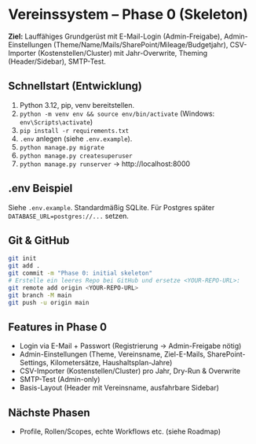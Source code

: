 
# Vereinssystem – Phase 0 (Skeleton)

**Ziel:** Lauffähiges Grundgerüst mit E-Mail-Login (Admin-Freigabe), Admin-Einstellungen (Theme/Name/Mails/SharePoint/Mileage/Budgetjahr),
CSV-Importer (Kostenstellen/Cluster) mit Jahr-Overwrite, Theming (Header/Sidebar), SMTP-Test.

## Schnellstart (Entwicklung)
1. Python 3.12, pip, venv bereitstellen.
2. `python -m venv env && source env/bin/activate` (Windows: `env\Scripts\activate`)
3. `pip install -r requirements.txt`
4. `.env` anlegen (siehe `.env.example`).
5. `python manage.py migrate`
6. `python manage.py createsuperuser`
7. `python manage.py runserver` → http://localhost:8000

## .env Beispiel
Siehe `.env.example`. Standardmäßig SQLite. Für Postgres später `DATABASE_URL=postgres://...` setzen.

## Git & GitHub
```bash
git init
git add .
git commit -m "Phase 0: initial skeleton"
# Erstelle ein leeres Repo bei GitHub und ersetze <YOUR-REPO-URL>:
git remote add origin <YOUR-REPO-URL>
git branch -M main
git push -u origin main
```

## Features in Phase 0
- Login via E-Mail + Passwort (Registrierung → Admin-Freigabe nötig)
- Admin-Einstellungen (Theme, Vereinsname, Ziel-E-Mails, SharePoint-Settings, Kilometersätze, Haushaltsplan-Jahre)
- CSV-Importer (Kostenstellen/Cluster) pro Jahr, Dry-Run & Overwrite
- SMTP-Test (Admin-only)
- Basis-Layout (Header mit Vereinsname, ausfahrbare Sidebar)

## Nächste Phasen
- Profile, Rollen/Scopes, echte Workflows etc. (siehe Roadmap)
